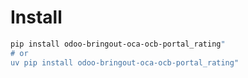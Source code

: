# Install

```bash
pip install odoo-bringout-oca-ocb-portal_rating"
# or
uv pip install odoo-bringout-oca-ocb-portal_rating"
```
